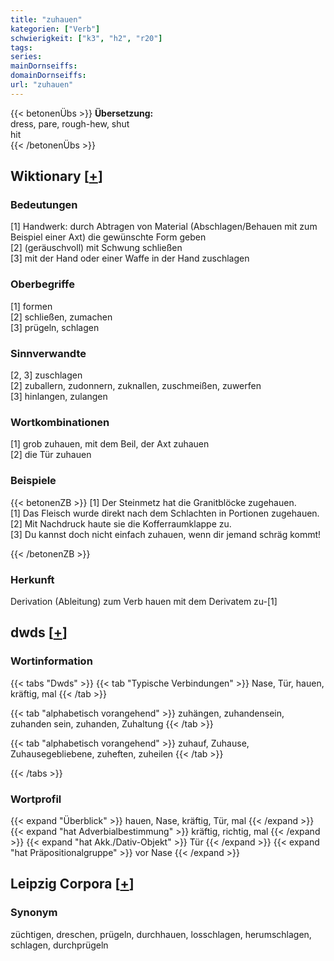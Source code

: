 ```yaml
---
title: "zuhauen"
kategorien: ["Verb"]
schwierigkeit: ["k3", "h2", "r20"]
tags:
series:
mainDornseiffs:
domainDornseiffs:
url: "zuhauen"
---
```


{{< betonenÜbs >}}
**Übersetzung:**  
dress, pare, rough-hew, shut  
hit  
{{< /betonenÜbs >}}

## Wiktionary [[+](https://de.wiktionary.org/wiki/zuhauen)]

### Bedeutungen
[1] Handwerk: durch Abtragen von Material (Abschlagen/Behauen mit zum Beispiel einer Axt) die gewünschte Form geben  
[2] (geräuschvoll) mit Schwung schließen  
[3] mit der Hand oder einer Waffe in der Hand zuschlagen  

### Oberbegriffe
[1] formen  
[2] schließen, zumachen  
[3] prügeln, schlagen  

### Sinnverwandte
[2, 3] zuschlagen  
[2] zuballern, zudonnern, zuknallen, zuschmeißen, zuwerfen  
[3] hinlangen, zulangen  

### Wortkombinationen
[1] grob zuhauen, mit dem Beil, der Axt zuhauen  
[2] die Tür zuhauen  

### Beispiele
{{< betonenZB >}}
[1] Der Steinmetz hat die Granitblöcke zugehauen.  
[1] Das Fleisch wurde direkt nach dem Schlachten in Portionen zugehauen.  
[2] Mit Nachdruck haute sie die Kofferraumklappe zu.  
[3] Du kannst doch nicht einfach zuhauen, wenn dir jemand schräg kommt!  

{{< /betonenZB >}}
### Herkunft
Derivation (Ableitung) zum Verb hauen mit dem Derivatem zu-[1]  



## dwds [[+](https://www.dwds.de/wb/zuhauen)]

### Wortinformation
{{< tabs "Dwds" >}}
{{< tab "Typische Verbindungen" >}}
Nase, Tür, hauen, kräftig, mal
{{< /tab >}}

{{< tab "alphabetisch vorangehend" >}}
zuhängen, zuhandensein, zuhanden sein, zuhanden, Zuhaltung
{{< /tab >}}

{{< tab "alphabetisch vorangehend" >}}
zuhauf, Zuhause, Zuhausegebliebene, zuheften, zuheilen
{{< /tab >}}

{{< /tabs >}}

### Wortprofil
{{< expand "Überblick" >}} hauen, Nase, kräftig, Tür, mal {{< /expand >}}
{{< expand "hat Adverbialbestimmung" >}} kräftig, richtig, mal {{< /expand >}}
{{< expand "hat Akk./Dativ-Objekt" >}} Tür {{< /expand >}}
{{< expand "hat Präpositionalgruppe" >}} vor Nase {{< /expand >}}

## Leipzig Corpora [[+](https://corpora.uni-leipzig.de/en/res?word=zuhauen&corpusId=deu_newscrawl-public_2018)]


### Synonym
züchtigen, dreschen, prügeln, durchhauen, losschlagen, herumschlagen, schlagen, durchprügeln

